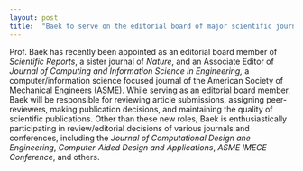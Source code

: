 ```yaml
---
layout: post
title:  "Baek to serve on the editorial board of major scientific journals"
---
```


Prof. Baek has recently been appointed as an editorial board member of *Scientific Reports*, a sister journal of *Nature*, and an Associate Editor of *Journal of Computing and Information Science in Engineering,* a computer/information science focused journal of the American Society of Mechanical Engineers (ASME). While serving as an editorial board member, Baek will be responsible for reviewing article submissions, assigning peer-reviewers, making publication decisions, and maintaining the quality of scientific publications. Other than these new roles, Baek is enthusiastically participating in review/editorial decisions of various journals and conferences, including the *Journal of Computational Design ane Engineering*, *Computer-Aided Design and Applications*, *ASME IMECE Conference*, and others.
